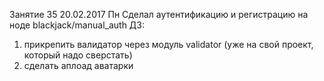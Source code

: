 Занятие 35 20.02.2017 Пн
Сделал аутентификацию и регистрацию на ноде blackjack/manual_auth
ДЗ: 
1. прикрепить валидатор через модуль validator (уже на свой проект, который надо сверстать)
2. сделать аплоад аватарки

